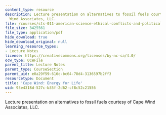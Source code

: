 ```yaml
---
content_type: resource
description: Lecture presentation on alternatives to fossil fuels courtesy of Cape
  Wind Associates, LLC.
file: /courses/sts-011-american-science-ethical-conflicts-and-political-choices-fall-2007/95e4318d527cb35f2d62cf8c52c21556_lec20_capewind.pdf
file_size: 3425561
file_type: application/pdf
hide_download: true
hide_download_original: null
learning_resource_types:
- Lecture Notes
license: https://creativecommons.org/licenses/by-nc-sa/4.0/
ocw_type: OCWFile
parent_title: Lecture Notes
parent_type: CourseSection
parent_uid: e0a29f59-616c-bc64-78d4-3136597b2ff3
resourcetype: Document
title: 'Cape Wind: Energy for Life'
uid: 95e4318d-527c-b35f-2d62-cf8c52c21556
---
```

Lecture presentation on alternatives to fossil fuels courtesy of Cape Wind Associates, LLC.